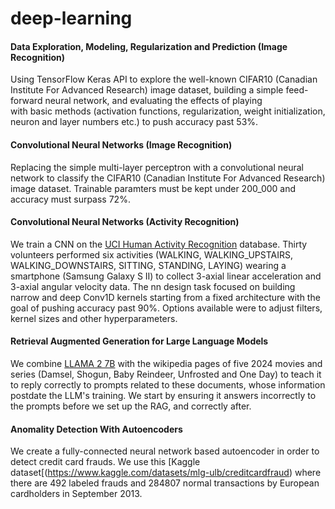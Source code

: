 # deep-learning

#### Data Exploration, Modeling, Regularization and Prediction (Image Recognition)
Using TensorFlow Keras API to explore the well-known CIFAR10 (Canadian Institute For Advanced Research) image dataset, building a simple feed-forward neural network, and evaluating the effects of playing with basic methods (activation functions, regularization, weight initialization, neuron and layer numbers etc.) to push accuracy past 53%.

#### Convolutional Neural Networks (Image Recognition)
Replacing the simple multi-layer perceptron with a convolutional neural network to classify the CIFAR10 (Canadian Institute For Advanced Research) image dataset. Trainable paramters must be kept under 200_000 and accuracy must surpass 72%.

#### Convolutional Neural Networks (Activity Recognition)
We train a CNN on the [UCI Human Activity Recognition](https://archive.ics.uci.edu/dataset/240/human+activity+recognition+using+smartphones) database. Thirty volunteers performed six activities (WALKING, WALKING_UPSTAIRS, WALKING_DOWNSTAIRS, SITTING, STANDING, LAYING) wearing a smartphone (Samsung Galaxy S II) to collect 3-axial linear acceleration and 3-axial angular velocity data. The nn design task focused on building narrow and deep Conv1D kernels starting from a fixed architecture with the goal of pushing accuracy past 90%. Options available were to adjust filters, kernel sizes and other hyperparameters. 

#### Retrieval Augmented Generation for Large Language Models
We combine [LLAMA 2 7B](https://huggingface.co/meta-llama/Llama-2-7b-chat-hf) with the wikipedia pages of five 2024 movies and series (Damsel, Shogun, Baby Reindeer, Unfrosted and One Day) to teach it to reply correctly to prompts related to these documents, whose information postdate the LLM's training. We start by ensuring it answers incorrectly to the prompts before we set up the RAG, and correctly after.

#### Anomality Detection With Autoencoders
We create a fully-connected neural network based autoencoder in order to detect credit card frauds. We use this [Kaggle dataset[(https://www.kaggle.com/datasets/mlg-ulb/creditcardfraud) where there are 492 labeled frauds and 284807 normal transactions by European cardholders in September 2013.
